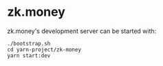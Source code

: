 # zk.money

zk.money's development server can be started with:

```
./bootstrap.sh
cd yarn-project/zk-money
yarn start:dev

```

